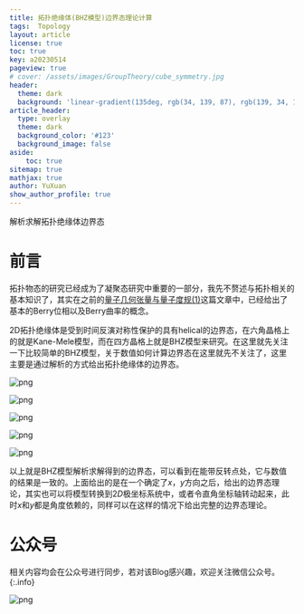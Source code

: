 ```yaml
---
title: 拓扑绝缘体(BHZ模型)边界态理论计算
tags:  Topology
layout: article
license: true
toc: true
key: a20230514
pageview: true
# cover: /assets/images/GroupTheory/cube_symmetry.jpg
header:
  theme: dark
  background: 'linear-gradient(135deg, rgb(34, 139, 87), rgb(139, 34, 139))'
article_header:
  type: overlay
  theme: dark
  background_color: '#123'
  background_image: false
aside:
    toc: true
sitemap: true
mathjax: true
author: YuXuan
show_author_profile: true
---
```

解析求解拓扑绝缘体边界态
<!--more-->

# 前言

拓扑物态的研究已经成为了凝聚态研究中重要的一部分，我先不赘述与拓扑相关的基本知识了，其实在之前的[量子几何张量与量子度规(1)](https://yxli8023.github.io/2023/05/06/Quantum-metric.html)这篇文章中，已经给出了基本的Berry位相以及Berry曲率的概念。    

2D拓扑绝缘体是受到时间反演对称性保护的具有helical的边界态，在六角晶格上的就是Kane-Mele模型，而在四方晶格上就是BHZ模型来研究。在这里就先关注一下比较简单的BHZ模型，关于数值如何计算边界态在这里就先不关注了，这里主要是通过解析的方式给出拓扑绝缘体的边界态。

![png](/assets/images/20230514/Edge%20Theory_page-0003.jpg)

![png](/assets/images/20230514/Edge%20Theory_page-0004.jpg)

![png](/assets/images/20230514/Edge%20Theory_page-0005.jpg)

![png](/assets/images/20230514/Edge%20Theory_page-0006.jpg)

![png](/assets/images/20230514/Edge%20Theory_page-0007.jpg)


以上就是BHZ模型解析求解得到的边界态，可以看到在能带反转点处，它与数值的结果是一致的。上面给出的是在一个确定了$x，y$方向之后，给出的边界态理论，其实也可以将模型转换到$2D$极坐标系统中，或者令直角坐标轴转动起来，此时$x$和$y$都是角度依赖的，同样可以在这样的情况下给出完整的边界态理论。

# 公众号
相关内容均会在公众号进行同步，若对该Blog感兴趣，欢迎关注微信公众号。
{:.info}

![png](/assets/images/qrcode.jpg)